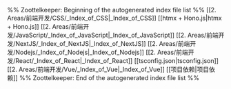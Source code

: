 %% Zoottelkeeper: Beginning of the autogenerated index file list  %%
 [[2. Areas/前端开发/CSS/_Index_of_CSS|_Index_of_CSS]]
 [[htmx + Hono.js|htmx + Hono.js]]
 [[2. Areas/前端开发/JavaScript/_Index_of_JavaScript|_Index_of_JavaScript]]
 [[2. Areas/前端开发/NextJS/_Index_of_NextJS|_Index_of_NextJS]]
 [[2. Areas/前端开发/Nodejs/_Index_of_Nodejs|_Index_of_Nodejs]]
 [[2. Areas/前端开发/React/_Index_of_React|_Index_of_React]]
 [[tsconfig.json|tsconfig.json]]
 [[2. Areas/前端开发/Vue/_Index_of_Vue|_Index_of_Vue]]
 [[项目依赖|项目依赖]]
%% Zoottelkeeper: End of the autogenerated index file list  %%
